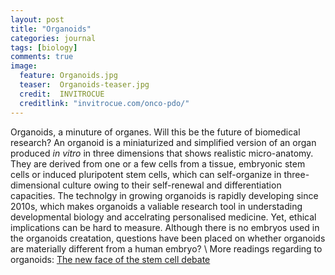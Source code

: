 ```yaml
---
layout: post
title: "Organoids"
categories: journal 
tags: [biology]
comments: true
image:  
  feature: Organoids.jpg
  teaser:  Organoids-teaser.jpg
  credit:  INVITROCUE
  creditlink: "invitrocue.com/onco-pdo/"
---
```


Organoids, a minuture of organes. Will this be the future of biomedical research? An organoid is a miniaturized and simplified version of an organ produced <em>in vitro</em> in three dimensions that shows realistic micro-anatomy. They are derived from one or a few cells from a tissue, embryonic stem cells or induced pluripotent stem cells, which can self-organize in three-dimensional culture owing to their self-renewal and differentiation capacities. The technolgy in growing organoids is rapidly developing since 2010s, which makes organoids a valiable research tool in understading developmental biology and accelrating personalised medicine. Yet, ethical implications can be hard to measure. Although there is no embryos used in the organoids creatation, questions have been placed on whether organoids are materially different from a human embryo? 
\\
More readings regarding to organoids: [The new face of the stem cell debate](http://blogs.plos.org/thestudentblog/2013/10/25/the-new-face-of-the-stem-cell-debate) 

